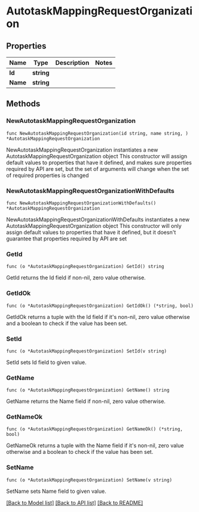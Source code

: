# AutotaskMappingRequestOrganization

## Properties

Name | Type | Description | Notes
------------ | ------------- | ------------- | -------------
**Id** | **string** |  | 
**Name** | **string** |  | 

## Methods

### NewAutotaskMappingRequestOrganization

`func NewAutotaskMappingRequestOrganization(id string, name string, ) *AutotaskMappingRequestOrganization`

NewAutotaskMappingRequestOrganization instantiates a new AutotaskMappingRequestOrganization object
This constructor will assign default values to properties that have it defined,
and makes sure properties required by API are set, but the set of arguments
will change when the set of required properties is changed

### NewAutotaskMappingRequestOrganizationWithDefaults

`func NewAutotaskMappingRequestOrganizationWithDefaults() *AutotaskMappingRequestOrganization`

NewAutotaskMappingRequestOrganizationWithDefaults instantiates a new AutotaskMappingRequestOrganization object
This constructor will only assign default values to properties that have it defined,
but it doesn't guarantee that properties required by API are set

### GetId

`func (o *AutotaskMappingRequestOrganization) GetId() string`

GetId returns the Id field if non-nil, zero value otherwise.

### GetIdOk

`func (o *AutotaskMappingRequestOrganization) GetIdOk() (*string, bool)`

GetIdOk returns a tuple with the Id field if it's non-nil, zero value otherwise
and a boolean to check if the value has been set.

### SetId

`func (o *AutotaskMappingRequestOrganization) SetId(v string)`

SetId sets Id field to given value.


### GetName

`func (o *AutotaskMappingRequestOrganization) GetName() string`

GetName returns the Name field if non-nil, zero value otherwise.

### GetNameOk

`func (o *AutotaskMappingRequestOrganization) GetNameOk() (*string, bool)`

GetNameOk returns a tuple with the Name field if it's non-nil, zero value otherwise
and a boolean to check if the value has been set.

### SetName

`func (o *AutotaskMappingRequestOrganization) SetName(v string)`

SetName sets Name field to given value.



[[Back to Model list]](../README.md#documentation-for-models) [[Back to API list]](../README.md#documentation-for-api-endpoints) [[Back to README]](../README.md)


